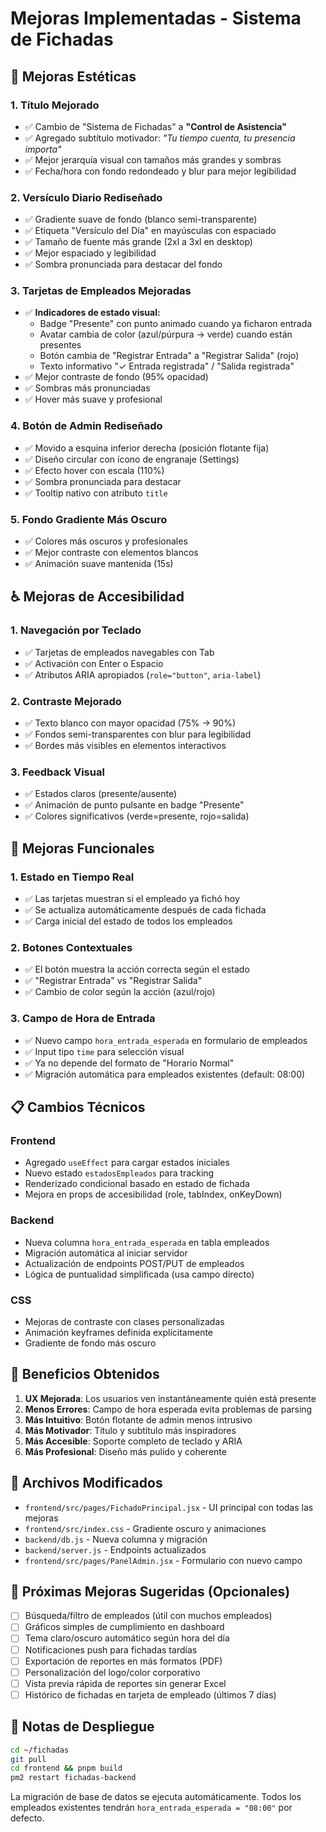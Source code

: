 # Mejoras Implementadas - Sistema de Fichadas

## 🎨 Mejoras Estéticas

### 1. **Título Mejorado**
- ✅ Cambio de "Sistema de Fichadas" a **"Control de Asistencia"**
- ✅ Agregado subtítulo motivador: *"Tu tiempo cuenta, tu presencia importa"*
- ✅ Mejor jerarquía visual con tamaños más grandes y sombras
- ✅ Fecha/hora con fondo redondeado y blur para mejor legibilidad

### 2. **Versículo Diario Rediseñado**
- ✅ Gradiente suave de fondo (blanco semi-transparente)
- ✅ Etiqueta "Versículo del Día" en mayúsculas con espaciado
- ✅ Tamaño de fuente más grande (2xl a 3xl en desktop)
- ✅ Mejor espaciado y legibilidad
- ✅ Sombra pronunciada para destacar del fondo

### 3. **Tarjetas de Empleados Mejoradas**
- ✅ **Indicadores de estado visual:**
  - Badge "Presente" con punto animado cuando ya ficharon entrada
  - Avatar cambia de color (azul/púrpura → verde) cuando están presentes
  - Botón cambia de "Registrar Entrada" a "Registrar Salida" (rojo)
  - Texto informativo "✓ Entrada registrada" / "Salida registrada"
- ✅ Mejor contraste de fondo (95% opacidad)
- ✅ Sombras más pronunciadas
- ✅ Hover más suave y profesional

### 4. **Botón de Admin Rediseñado**
- ✅ Movido a esquina inferior derecha (posición flotante fija)
- ✅ Diseño circular con ícono de engranaje (Settings)
- ✅ Efecto hover con escala (110%)
- ✅ Sombra pronunciada para destacar
- ✅ Tooltip nativo con atributo `title`

### 5. **Fondo Gradiente Más Oscuro**
- ✅ Colores más oscuros y profesionales
- ✅ Mejor contraste con elementos blancos
- ✅ Animación suave mantenida (15s)

## ♿ Mejoras de Accesibilidad

### 1. **Navegación por Teclado**
- ✅ Tarjetas de empleados navegables con Tab
- ✅ Activación con Enter o Espacio
- ✅ Atributos ARIA apropiados (`role="button"`, `aria-label`)

### 2. **Contraste Mejorado**
- ✅ Texto blanco con mayor opacidad (75% → 90%)
- ✅ Fondos semi-transparentes con blur para legibilidad
- ✅ Bordes más visibles en elementos interactivos

### 3. **Feedback Visual**
- ✅ Estados claros (presente/ausente)
- ✅ Animación de punto pulsante en badge "Presente"
- ✅ Colores significativos (verde=presente, rojo=salida)

## 🚀 Mejoras Funcionales

### 1. **Estado en Tiempo Real**
- ✅ Las tarjetas muestran si el empleado ya fichó hoy
- ✅ Se actualiza automáticamente después de cada fichada
- ✅ Carga inicial del estado de todos los empleados

### 2. **Botones Contextuales**
- ✅ El botón muestra la acción correcta según el estado
- ✅ "Registrar Entrada" vs "Registrar Salida"
- ✅ Cambio de color según la acción (azul/rojo)

### 3. **Campo de Hora de Entrada**
- ✅ Nuevo campo `hora_entrada_esperada` en formulario de empleados
- ✅ Input tipo `time` para selección visual
- ✅ Ya no depende del formato de "Horario Normal"
- ✅ Migración automática para empleados existentes (default: 08:00)

## 📋 Cambios Técnicos

### Frontend
- Agregado `useEffect` para cargar estados iniciales
- Nuevo estado `estadosEmpleados` para tracking
- Renderizado condicional basado en estado de fichada
- Mejora en props de accesibilidad (role, tabIndex, onKeyDown)

### Backend
- Nueva columna `hora_entrada_esperada` en tabla empleados
- Migración automática al iniciar servidor
- Actualización de endpoints POST/PUT de empleados
- Lógica de puntualidad simplificada (usa campo directo)

### CSS
- Mejoras de contraste con clases personalizadas
- Animación keyframes definida explícitamente
- Gradiente de fondo más oscuro

## 🎯 Beneficios Obtenidos

1. **UX Mejorada**: Los usuarios ven instantáneamente quién está presente
2. **Menos Errores**: Campo de hora esperada evita problemas de parsing
3. **Más Intuitivo**: Botón flotante de admin menos intrusivo
4. **Más Motivador**: Título y subtítulo más inspiradores
5. **Más Accesible**: Soporte completo de teclado y ARIA
6. **Más Profesional**: Diseño más pulido y coherente

## 📁 Archivos Modificados

- `frontend/src/pages/FichadoPrincipal.jsx` - UI principal con todas las mejoras
- `frontend/src/index.css` - Gradiente oscuro y animaciones
- `backend/db.js` - Nueva columna y migración
- `backend/server.js` - Endpoints actualizados
- `frontend/src/pages/PanelAdmin.jsx` - Formulario con nuevo campo

## 🔄 Próximas Mejoras Sugeridas (Opcionales)

- [ ] Búsqueda/filtro de empleados (útil con muchos empleados)
- [ ] Gráficos simples de cumplimiento en dashboard
- [ ] Tema claro/oscuro automático según hora del día
- [ ] Notificaciones push para fichadas tardías
- [ ] Exportación de reportes en más formatos (PDF)
- [ ] Personalización del logo/color corporativo
- [ ] Vista previa rápida de reportes sin generar Excel
- [ ] Histórico de fichadas en tarjeta de empleado (últimos 7 días)

## 📝 Notas de Despliegue

```bash
cd ~/fichadas
git pull
cd frontend && pnpm build
pm2 restart fichadas-backend
```

La migración de base de datos se ejecuta automáticamente. Todos los empleados existentes tendrán `hora_entrada_esperada = "08:00"` por defecto.
